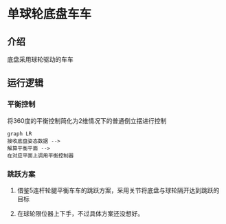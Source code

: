 # 单球轮底盘车车
## 介绍
底盘采用球轮驱动的车车

<!-- ## 特点 -->


## 运行逻辑
### 平衡控制
将360度的平衡控制简化为2维情况下的普通倒立摆进行控制

~~~mermaid
graph LR
接收底盘姿态数据 -->
解算平衡平面 --> 
在对应平面上调用平衡控制器
~~~

<!-- ![平衡逻辑](./doc/pic/平衡逻辑.svg) -->
### 跳跃方案
1. 借鉴5连杆轮腿平衡车车的跳跃方案，采用关节将底盘与球轮隔开达到跳跃的目标

2. 在球轮限位器上下手，不过具体方案还没想好。